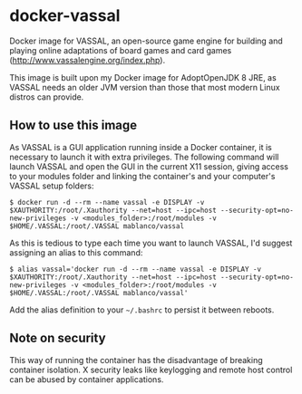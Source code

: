 # docker-vassal

Docker image for VASSAL, an open-source game engine for building and playing online adaptations of board games and card games (<http://www.vassalengine.org/index.php>).

This image is built upon my Docker image for AdoptOpenJDK 8 JRE, as VASSAL needs an older JVM version than those that most modern Linux distros can provide.

## How to use this image

As VASSAL is a GUI application running inside a Docker container, it is necessary to launch it with extra privileges. The following command will launch VASSAL and open the GUI in the current X11 session, giving access to your modules folder and linking the container's and your computer's VASSAL setup folders:

    $ docker run -d --rm --name vassal -e DISPLAY -v $XAUTHORITY:/root/.Xauthority --net=host --ipc=host --security-opt=no-new-privileges -v <modules_folder>:/root/modules -v $HOME/.VASSAL:/root/.VASSAL mablanco/vassal

As this is tedious to type each time you want to launch VASSAL, I'd suggest assigning an alias to this command:

    $ alias vassal='docker run -d --rm --name vassal -e DISPLAY -v $XAUTHORITY:/root/.Xauthority --net=host --ipc=host --security-opt=no-new-privileges -v <modules_folder>:/root/modules -v $HOME/.VASSAL:/root/.VASSAL mablanco/vassal'

Add the alias definition to your `~/.bashrc` to persist it between reboots.

## Note on security

This way of running the container has the disadvantage of breaking container isolation. X security leaks like keylogging and remote host control can be abused by container applications.
